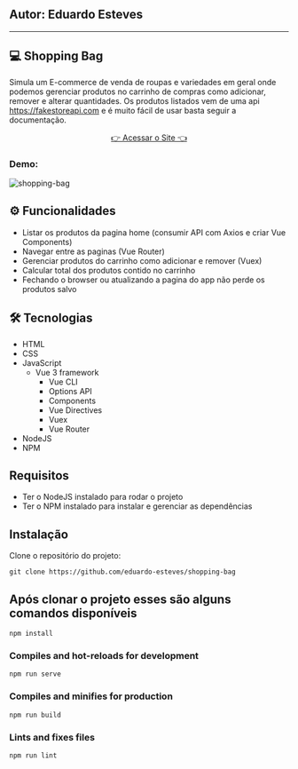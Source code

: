 <h2 style="text-aligin:center;">
  Autor: Eduardo Esteves
</h2>
<hr>

## 💻 Shopping Bag

Simula um E-commerce de venda de roupas e variedades em geral onde podemos gerenciar produtos no carrinho
de compras como adicionar, remover e alterar quantidades.
Os produtos listados vem de uma api https://fakestoreapi.com e é muito fácil de usar basta seguir a documentação.

<p align="center">
    <a href="https://edusites-shopping-bag.netlify.app/#/" target="_blank">👉 Acessar o Site 👈</a>
</p>

### Demo:

![shopping-bag](https://user-images.githubusercontent.com/93061383/230468663-52c2c401-f8fe-49cc-84d1-6211320c0ad4.gif)


## ⚙ Funcionalidades

- Listar os produtos da pagina home (consumir API com Axios e criar Vue Components)
- Navegar entre as paginas (Vue Router)
- Gerenciar produtos do carrinho como adicionar e remover (Vuex)
- Calcular total dos produtos contido no carrinho
- Fechando o browser ou atualizando a pagina do app não perde os produtos salvo

## 🛠 Tecnologias
- HTML
- CSS
- JavaScript
    - Vue 3 framework
      - Vue CLI
      - Options API
      - Components
      - Vue Directives
      - Vuex
      - Vue Router
- NodeJS
- NPM
## Requisitos

- Ter o NodeJS instalado para rodar o projeto
- Ter o NPM instalado para instalar e gerenciar as dependências

## Instalação

Clone o repositório do projeto:

```
git clone https://github.com/eduardo-esteves/shopping-bag
```


## Após clonar o projeto esses são alguns comandos disponíveis


```
npm install
```

### Compiles and hot-reloads for development
```
npm run serve
```

### Compiles and minifies for production
```
npm run build
```

### Lints and fixes files
```
npm run lint
```

